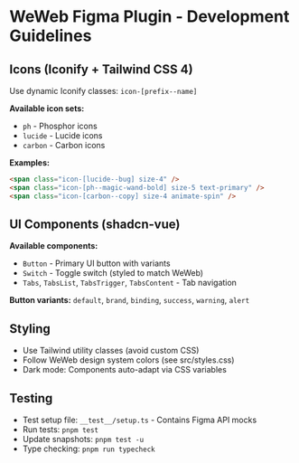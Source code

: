 # WeWeb Figma Plugin - Development Guidelines

## Icons (Iconify + Tailwind CSS 4)

Use dynamic Iconify classes: `icon-[prefix--name]`

**Available icon sets:**
- `ph` - Phosphor icons
- `lucide` - Lucide icons
- `carbon` - Carbon icons

**Examples:**
```html
<span class="icon-[lucide--bug] size-4" />
<span class="icon-[ph--magic-wand-bold] size-5 text-primary" />
<span class="icon-[carbon--copy] size-4 animate-spin" />
```

## UI Components (shadcn-vue)

**Available components:**
- `Button` - Primary UI button with variants
- `Switch` - Toggle switch (styled to match WeWeb)
- `Tabs`, `TabsList`, `TabsTrigger`, `TabsContent` - Tab navigation

**Button variants:** `default`, `brand`, `binding`, `success`, `warning`, `alert`

## Styling

- Use Tailwind utility classes (avoid custom CSS)
- Follow WeWeb design system colors (see src/styles.css)
- Dark mode: Components auto-adapt via CSS variables

## Testing

- Test setup file: `__test__/setup.ts` - Contains Figma API mocks
- Run tests: `pnpm test`
- Update snapshots: `pnpm test -u`
- Type checking: `pnpm run typecheck`
